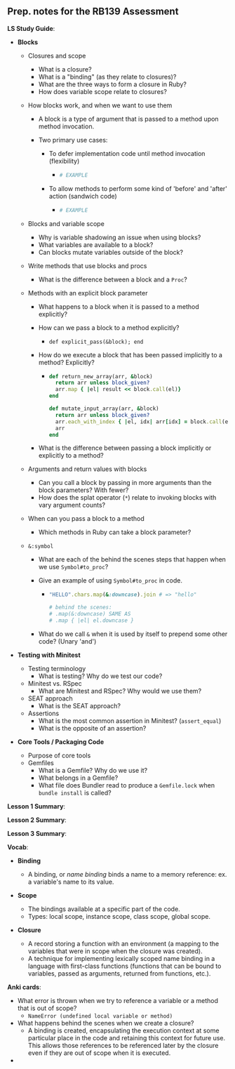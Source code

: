 ## Prep. notes for the RB139 Assessment

**LS Study Guide**:

* **Blocks**

  * Closures and scope

    * What is a closure?
    * What is a "binding" (as they relate to closures)?
    * What are the three ways to form a closure in Ruby?
    * How does variable scope relate to closures?

  * How blocks work, and when we want to use them

    * A block is a type of argument that is passed to a method upon method invocation.

    * Two primary use cases:

      * To defer implementation code until method invocation (flexibility)

        * ```ruby
          # EXAMPLE
          ```

      * To allow methods to perform some kind of 'before' and 'after' action (sandwich code)

        * ```ruby
          # EXAMPLE
          ```

  * Blocks and variable scope

    * Why is variable shadowing an issue when using blocks?
    * What variables are available to a block?
    * Can blocks mutate variables outside of the block?

  * Write methods that use blocks and procs

    * What is the difference between a block and a `Proc`?

  * Methods with an explicit block parameter

    * What happens to a block when it is passed to a method explicitly?

    * How can we pass a block to a method explicitly?

      * `def explicit_pass(&block); end`

    * How do we execute a block that has been passed implicitly to a method? Explicitly?

      * ```ruby
        def return_new_array(arr, &block)
          return arr unless block_given?
          arr.map { |el| result << block.call(el)}
        end
        
        def mutate_input_array(arr, &block)
          return arr unless block_given?
          arr.each_with_index { |el, idx| arr[idx] = block.call(el) }
          arr
        end
        ```

    * What is the difference between passing a block implicitly or explicitly to a method?

  * Arguments and return values with blocks

    * Can you call a block by passing in more arguments than the block parameters? With fewer?
    * How does the splat operator (`*`) relate to invoking blocks with vary argument counts?

  * When can you pass a block to a method

    * Which methods in Ruby can take a block parameter?

  * `&:symbol`

    * What are each of the behind the scenes steps that happen when we use `Symbol#to_proc`?

    * Give an example of using `Symbol#to_proc` in code.

      * ```ruby
        "HELLO".chars.map(&:downcase).join # => "hello"
        
        # behind the scenes:
        # .map(&:downcase) SAME AS
        # .map { |el| el.downcase }
        ```

    * What do we call `&` when it is used by itself to prepend some other code? (Unary 'and')

* **Testing with Minitest**

  * Testing terminology
    * What is testing? Why do we test our code?
  * Minitest vs. RSpec
    * What are Minitest and RSpec? Why would we use them?
  * SEAT approach
    * What is the SEAT approach?
  * Assertions
    * What is the most common assertion in Minitest? (`assert_equal`)
    * What is the opposite of an assertion?

* **Core Tools / Packaging Code**

  * Purpose of core tools
  * Gemfiles
    * What is a Gemfile? Why do we use it?
    * What belongs in a Gemfile?
    * What file does Bundler read to produce a `Gemfile.lock` when `bundle install` is called?



**Lesson 1 Summary**:

**Lesson 2 Summary**:

**Lesson 3 Summary**:



**Vocab**:

* **Binding**
  * A binding, or *name binding* binds a name to a memory reference: ex. a variable's name to its value.
* **Scope**
  * The bindings available at a specific part of the code. 
  * Types: local scope, instance scope, class scope, global scope.

* **Closure**
  * A record storing a function with an environment (a mapping to the variables that were in scope when the closure was created).
  * A technique for implementing lexically scoped name binding in a language with first-class functions (functions that can be bound to variables, passed as arguments, returned from functions, etc.).



**Anki cards**:

* What error is thrown when we try to reference a variable or a method that is out of scope?
  * `NameError (undefined local variable or method)`
* What happens behind the scenes when we create a closure?
  * A binding is created, encapsulating the execution context at some particular place in the code and retaining this context for future use. This allows those references to be referenced later by the closure even if they are out of scope when it is executed.
* 